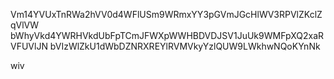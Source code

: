 Vm14YVUxTnRWa2hVV0d4WFlUSm9WRmxYY3pGVmJGcHlWV3RPVlZKclZqVlVW
bWhyVkd4YWRHVkdUbFpTCmJFWXpWWHBDVDJSV1JuUk9WMFpXQ2xaRVFUVlJN
bVIzWlZkU1dWbDZNRXREYlRVMVkyYzlQUW9LWkhwNQoKYnNk

wiv